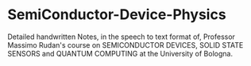 # SemiConductor-Device-Physics
Detailed handwritten Notes, in the speech to text format of, Professor Massimo Rudan's course on SEMICONDUCTOR DEVICES, SOLID STATE SENSORS and QUANTUM COMPUTING at the University of Bologna.

